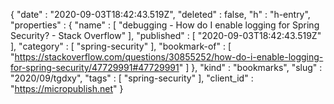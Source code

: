 {
  "date" : "2020-09-03T18:42:43.519Z",
  "deleted" : false,
  "h" : "h-entry",
  "properties" : {
    "name" : [ "debugging - How do I enable logging for Spring Security? - Stack Overflow" ],
    "published" : [ "2020-09-03T18:42:43.519Z" ],
    "category" : [ "spring-security" ],
    "bookmark-of" : [ "https://stackoverflow.com/questions/30855252/how-do-i-enable-logging-for-spring-security/47729991#47729991" ]
  },
  "kind" : "bookmarks",
  "slug" : "2020/09/tgdxy",
  "tags" : [ "spring-security" ],
  "client_id" : "https://micropublish.net"
}
